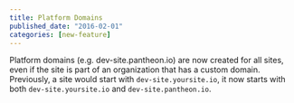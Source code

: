 ```yaml
---
title: Platform Domains
published_date: "2016-02-01"
categories: [new-feature]
---
```

Platform domains (e.g. dev-site.pantheon.io) are now created for all sites, even if the site is part of an organization that has a custom domain. Previously, a site would start with `dev-site.yoursite.io`, it now starts with both `dev-site.yoursite.io` and `dev-site.pantheon.io`.
